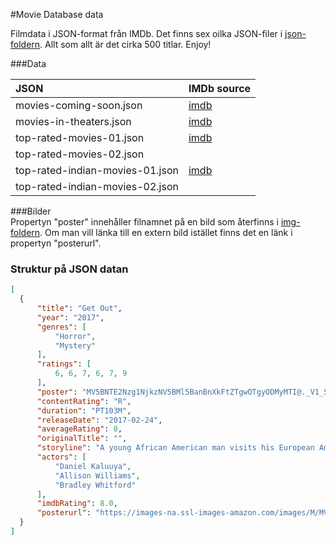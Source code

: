 #Movie Database data

Filmdata i JSON-format från IMDb. Det finns sex oilka JSON-filer i [json-foldern](https://github.com/FEND16/movie-json-data/tree/master/json). Allt som allt är det cirka 500 titlar. Enjoy!

###Data

| JSON                             | IMDb source                                                                         | 
| :--------------------------------| :-----------------------------------------------------------------------------------|
|  movies-coming-soon.json         | [imdb](http://www.imdb.com/movies-coming-soon/?ref_=nv_mv_cs_4)                     | 
|  movies-in-theaters.json         | [imdb](http://www.imdb.com/movies-in-theaters/?ref_=cs_inth)                        |  
|  top-rated-movies-01.json        | [imdb](http://www.imdb.com/chart/top?ref_=nv_mv_250_6)                              |     
|  top-rated-movies-02.json        |                                                                                     | 
|  top-rated-indian-movies-01.json | [imdb](http://www.imdb.com/chart/top-indian-movies?ref_=nv_mv_250_in_7)             | 
|  top-rated-indian-movies-02.json |                                                                                     |

###Bilder  
Propertyn "poster" innehåller filnamnet på en bild som återfinns i [img-foldern](https://github.com/FEND16/movie-json-data/tree/master/img).
Om man vill länka till en extern bild istället finns det en länk i propertyn "posterurl".

### Struktur på JSON datan
```JSON
[
  {
      "title": "Get Out",
      "year": "2017",
      "genres": [
          "Horror",
          "Mystery"
      ],
      "ratings": [
          6, 6, 7, 6, 7, 9
      ],
      "poster": "MV5BNTE2Nzg1NjkzNV5BMl5BanBnXkFtZTgwOTgyODMyMTI@._V1_SY500_CR0,0,315,500_AL_.jpg",
      "contentRating": "R",
      "duration": "PT103M",
      "releaseDate": "2017-02-24",
      "averageRating": 0,
      "originalTitle": "",
      "storyline": "A young African American man visits his European American girlfriend's family estate where he learns that many of its residents, who are black, have gone missing, and he soon learns the horrible truth when another frantic African-American warns him to \"get out\". He soon learns this is easier said than done.",
      "actors": [
          "Daniel Kaluuya",
          "Allison Williams",
          "Bradley Whitford"
      ],
      "imdbRating": 8.0,
      "posterurl": "https://images-na.ssl-images-amazon.com/images/M/MV5BNTE2Nzg1NjkzNV5BMl5BanBnXkFtZTgwOTgyODMyMTI@._V1_SY500_CR0,0,315,500_AL_.jpg"
  }
]

```

